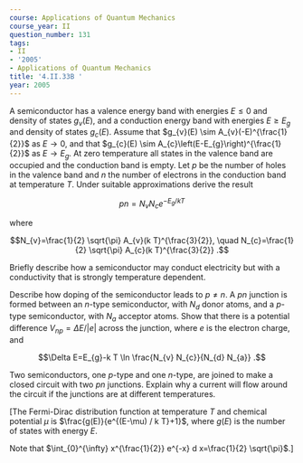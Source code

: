 ```yaml
---
course: Applications of Quantum Mechanics
course_year: II
question_number: 131
tags:
- II
- '2005'
- Applications of Quantum Mechanics
title: '4.II.33B '
year: 2005
---
```



A semiconductor has a valence energy band with energies $E \leqslant 0$ and density of states $g_{v}(E)$, and a conduction energy band with energies $E \geqslant E_{g}$ and density of states $g_{c}(E)$. Assume that $g_{v}(E) \sim A_{v}(-E)^{\frac{1}{2}}$ as $E \rightarrow 0$, and that $g_{c}(E) \sim A_{c}\left(E-E_{g}\right)^{\frac{1}{2}}$ as $E \rightarrow E_{g}$. At zero temperature all states in the valence band are occupied and the conduction band is empty. Let $p$ be the number of holes in the valence band and $n$ the number of electrons in the conduction band at temperature $T$. Under suitable approximations derive the result

$$p n=N_{v} N_{c} e^{-E_{g} / k T}$$

where

$$N_{v}=\frac{1}{2} \sqrt{\pi} A_{v}(k T)^{\frac{3}{2}}, \quad N_{c}=\frac{1}{2} \sqrt{\pi} A_{c}(k T)^{\frac{3}{2}} .$$

Briefly describe how a semiconductor may conduct electricity but with a conductivity that is strongly temperature dependent.

Describe how doping of the semiconductor leads to $p \neq n$. A $p n$ junction is formed between an $n$-type semiconductor, with $N_{d}$ donor atoms, and a $p$-type semiconductor, with $N_{a}$ acceptor atoms. Show that there is a potential difference $V_{n p}=\Delta E /|e|$ across the junction, where $e$ is the electron charge, and

$$\Delta E=E_{g}-k T \ln \frac{N_{v} N_{c}}{N_{d} N_{a}} .$$

Two semiconductors, one $p$-type and one $n$-type, are joined to make a closed circuit with two $p n$ junctions. Explain why a current will flow around the circuit if the junctions are at different temperatures.

[The Fermi-Dirac distribution function at temperature $T$ and chemical potential $\mu$ is $\frac{g(E)}{e^{(E-\mu) / k T}+1}$, where $g(E)$ is the number of states with energy $E$.

Note that $\int_{0}^{\infty} x^{\frac{1}{2}} e^{-x} d x=\frac{1}{2} \sqrt{\pi}$.]